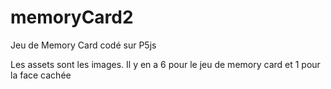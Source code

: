 # memoryCard2
Jeu de Memory Card codé sur P5js

Les assets sont les images. Il y en a 6 pour le jeu de memory card et 1 pour la face cachée
